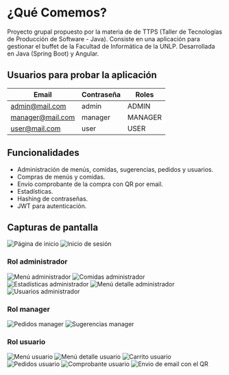 # ¿Qué Comemos?

Proyecto grupal propuesto por la materia de de TTPS (Taller de Tecnologías de Producción de Software - Java). Consiste en una aplicación para gestionar el buffet de la Facultad de Informática de la UNLP. Desarrollada en Java (Spring Boot) y Angular.

## Usuarios para probar la aplicación

| Email                   | Contraseña | Roles   |
| ----------------------- | ---------- | ------- |
| admin@mail.com&#8204;   | admin      | ADMIN   |
| manager@mail.com&#8204; | manager    | MANAGER |
| user@mail.com&#8204;    | user       | USER    |

## Funcionalidades

- Administración de menús, comidas, sugerencias, pedidos y usuarios.
- Compras de menús y comidas.
- Envío comprobante de la compra con QR por email.
- Estadísticas.
- Hashing de contraseñas.
- JWT para autenticación.

## Capturas de pantalla

![Página de inicio](https://github.com/nachoeg/que-comemos/blob/main/screenshots/home.webp)
![Inicio de sesión](https://github.com/nachoeg/que-comemos/blob/main/screenshots/login.webp)

### Rol administrador

![Menú administrador](https://github.com/nachoeg/que-comemos/blob/main/screenshots/menus-admin.webp)
![Comidas administrador](https://github.com/nachoeg/que-comemos/blob/main/screenshots/comidas-admin.webp)
![Estadísticas administrador](https://github.com/nachoeg/que-comemos/blob/main/screenshots/estadisticas-admin.webp)
![Menú detalle administrador](https://github.com/nachoeg/que-comemos/blob/main/screenshots/menu-detalle-admin.webp)
![Usuarios administrador](https://github.com/nachoeg/que-comemos/blob/main/screenshots/usuarios-admin.webp)

### Rol manager

![Pedidos manager](https://github.com/nachoeg/que-comemos/blob/main/screenshots/pedidos-manager.webp)
![Sugerencias manager](https://github.com/nachoeg/que-comemos/blob/main/screenshots/sugerencias-manager.webp)

### Rol usuario

![Menú usuario](https://github.com/nachoeg/que-comemos/blob/main/screenshots/menus-user.webp)
![Menú detalle usuario](https://github.com/nachoeg/que-comemos/blob/main/screenshots/menu-detalle-user.webp)
![Carrito usuario](https://github.com/nachoeg/que-comemos/blob/main/screenshots/carrito-user.webp)
![Pedidos usuario](https://github.com/nachoeg/que-comemos/blob/main/screenshots/pedidos-user.webp)
![Comprobante usuario](https://github.com/nachoeg/que-comemos/blob/main/screenshots/comprobante-user.webp)
![Envio de email con el QR](https://github.com/nachoeg/que-comemos/blob/main/screenshots/email-qr.webp)
